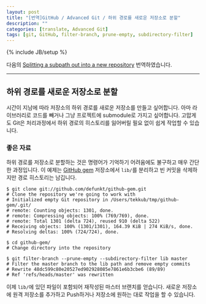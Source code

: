 ```yaml
---
layout: post
title: "[번역]GitHub / Advanced Git / 하위 경로를 새로운 저장소로 분할"
description: ""
categories: [translate, Advanced Git]
tags: [git, GitHub, filter-branch, prune-empty, subdirectory-filter]
---
```

{% include JB/setup %}

다음의 [Splitting a subpath out into a new repository](https://help.github.com/articles/splitting-a-subpath-out-into-a-new-repository) 번역하였습니다.

---

## 하위 경로를 새로운 저장소로 분할

시간이 지남에 따라 저장소의 하위 경로를 새로운 저장소를 만들고 싶어합니다. 아마 라이브러리로 코드를 빼거나 그냥 프로젝트에 submodule로 가지고 싶어합니다. 고맙게도 Git은 처리과정에서 하위 경로의 히스토리를 잃어버릴 필요 없이 쉽게 작업할 수 있습니다.


### 좋은 자료

하위 경로를 저장소로 분할하는 것은 명령어가 기억하기 어려움에도 불구하고 매우 간단한 과정입니다. 이 예제는 [GitHub gem](https://github.com/defunkt/github-gem) 저장소에서 `lib/`를 분리하고 빈 커밋을 삭제하지만 경로 히스토리는 남깁니다.

	$ git clone git://github.com/defunkt/github-gem.git
	# Clone the repository we're going to work with
	# Initialized empty Git repository in /Users/tekkub/tmp/github-gem/.git/
	# remote: Counting objects: 1301, done.
	# remote: Compressing objects: 100% (769/769), done.
	# remote: Total 1301 (delta 724), reused 910 (delta 522)
	# Receiving objects: 100% (1301/1301), 164.39 KiB | 274 KiB/s, done.
	# Resolving deltas: 100% (724/724), done.

	$ cd github-gem/
	# Change directory into the repository

	$ git filter-branch --prune-empty --subdirectory-filter lib master
	# Filter the master branch to the lib path and remove empty commits
	# Rewrite 48dc599c80e20527ed902928085e7861e6b3cbe6 (89/89)
	# Ref 'refs/heads/master' was rewritten

이제 `lib/`에 있던 파일이 포함되어 재작성된 마스터 브랜치를 얻습니다. 새로운 저장소에 원격 저장소를 추가하고 Push하거나 저장소에 원하는 대로 작업을 할 수 있습니다.